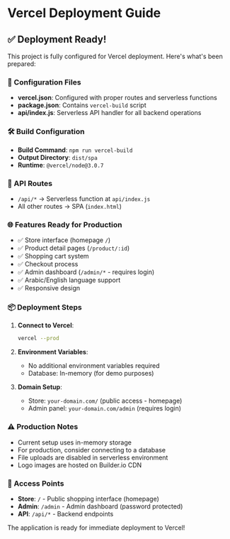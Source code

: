 # Vercel Deployment Guide

## ✅ Deployment Ready!

This project is fully configured for Vercel deployment. Here's what's been prepared:

### 📁 Configuration Files

- **vercel.json**: Configured with proper routes and serverless functions
- **package.json**: Contains `vercel-build` script
- **api/index.js**: Serverless API handler for all backend operations

### 🛠️ Build Configuration

- **Build Command**: `npm run vercel-build`
- **Output Directory**: `dist/spa`
- **Runtime**: `@vercel/node@3.0.7`

### 🔧 API Routes

- `/api/*` → Serverless function at `api/index.js`
- All other routes → SPA (`index.html`)

### 🌐 Features Ready for Production

- ✅ Store interface (homepage `/`)
- ✅ Product detail pages (`/product/:id`)
- ✅ Shopping cart system
- ✅ Checkout process
- ✅ Admin dashboard (`/admin/*` - requires login)
- ✅ Arabic/English language support
- ✅ Responsive design

### 📦 Deployment Steps

1. **Connect to Vercel**:

   ```bash
   vercel --prod
   ```

2. **Environment Variables**:

   - No additional environment variables required
   - Database: In-memory (for demo purposes)

3. **Domain Setup**:
   - Store: `your-domain.com/` (public access - homepage)
   - Admin panel: `your-domain.com/admin` (requires login)

### ⚠️ Production Notes

- Current setup uses in-memory storage
- For production, consider connecting to a database
- File uploads are disabled in serverless environment
- Logo images are hosted on Builder.io CDN

### 🎯 Access Points

- **Store**: `/` - Public shopping interface (homepage)
- **Admin**: `/admin` - Admin dashboard (password protected)
- **API**: `/api/*` - Backend endpoints

The application is ready for immediate deployment to Vercel!
